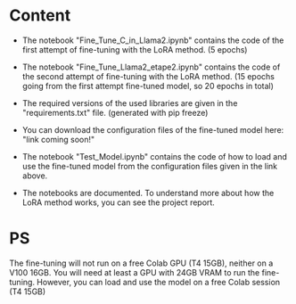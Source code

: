 # Content
- The notebook "Fine_Tune_C_in_Llama2.ipynb" contains the code of the first attempt of fine-tuning with the LoRA method. (5 epochs)

- The notebook "Fine_Tune_Llama2_etape2.ipynb" contains the code of the second attempt of fine-tuning with the LoRA method. (15 epochs going from the first attempt fine-tuned model, so 20 epochs in total)

- The required versions of the used libraries are given in the "requirements.txt" file. (generated with pip freeze)

- You can download the configuration files of the fine-tuned model here: "link coming soon!"

- The notebook "Test_Model.ipynb" contains the code of how to load and use the fine-tuned model from the configuration files given in the link above.

- The notebooks are documented. To understand more about how the LoRA method works, you can see the project report.  
  
# PS
The fine-tuning will not run on a free Colab GPU (T4 15GB), neither on a V100 16GB. 
You will need at least a GPU with 24GB VRAM to run the fine-tuning. However, you can load and use the model on a free Colab session (T4 15GB) 
